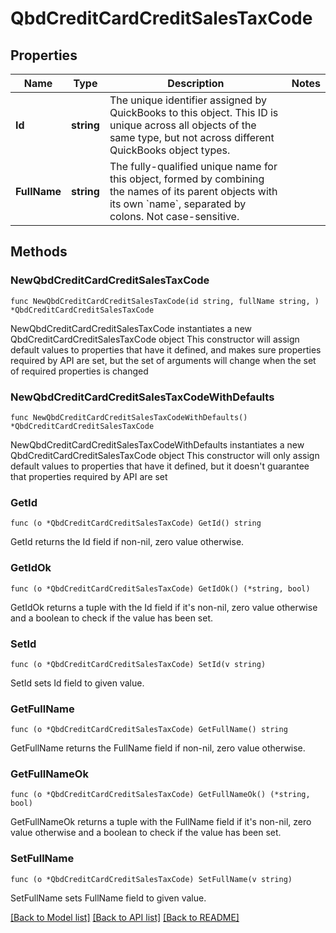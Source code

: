 # QbdCreditCardCreditSalesTaxCode

## Properties

Name | Type | Description | Notes
------------ | ------------- | ------------- | -------------
**Id** | **string** | The unique identifier assigned by QuickBooks to this object. This ID is unique across all objects of the same type, but not across different QuickBooks object types. | 
**FullName** | **string** | The fully-qualified unique name for this object, formed by combining the names of its parent objects with its own &#x60;name&#x60;, separated by colons. Not case-sensitive. | 

## Methods

### NewQbdCreditCardCreditSalesTaxCode

`func NewQbdCreditCardCreditSalesTaxCode(id string, fullName string, ) *QbdCreditCardCreditSalesTaxCode`

NewQbdCreditCardCreditSalesTaxCode instantiates a new QbdCreditCardCreditSalesTaxCode object
This constructor will assign default values to properties that have it defined,
and makes sure properties required by API are set, but the set of arguments
will change when the set of required properties is changed

### NewQbdCreditCardCreditSalesTaxCodeWithDefaults

`func NewQbdCreditCardCreditSalesTaxCodeWithDefaults() *QbdCreditCardCreditSalesTaxCode`

NewQbdCreditCardCreditSalesTaxCodeWithDefaults instantiates a new QbdCreditCardCreditSalesTaxCode object
This constructor will only assign default values to properties that have it defined,
but it doesn't guarantee that properties required by API are set

### GetId

`func (o *QbdCreditCardCreditSalesTaxCode) GetId() string`

GetId returns the Id field if non-nil, zero value otherwise.

### GetIdOk

`func (o *QbdCreditCardCreditSalesTaxCode) GetIdOk() (*string, bool)`

GetIdOk returns a tuple with the Id field if it's non-nil, zero value otherwise
and a boolean to check if the value has been set.

### SetId

`func (o *QbdCreditCardCreditSalesTaxCode) SetId(v string)`

SetId sets Id field to given value.


### GetFullName

`func (o *QbdCreditCardCreditSalesTaxCode) GetFullName() string`

GetFullName returns the FullName field if non-nil, zero value otherwise.

### GetFullNameOk

`func (o *QbdCreditCardCreditSalesTaxCode) GetFullNameOk() (*string, bool)`

GetFullNameOk returns a tuple with the FullName field if it's non-nil, zero value otherwise
and a boolean to check if the value has been set.

### SetFullName

`func (o *QbdCreditCardCreditSalesTaxCode) SetFullName(v string)`

SetFullName sets FullName field to given value.



[[Back to Model list]](../README.md#documentation-for-models) [[Back to API list]](../README.md#documentation-for-api-endpoints) [[Back to README]](../README.md)


